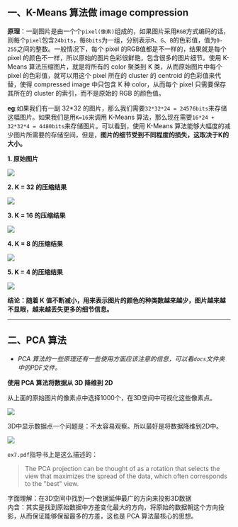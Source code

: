 ## 一、K-Means 算法做 image compression

**原理**：一副图片是由一个个`pixel(像素)`组成的，如果图片采用`RGB`方式编码的话，则每个`pixel`包含`24bits`，每`8bits`为一组，分别表示`R`、`G`、`B`的色彩值，值为`0-255`之间的整数。一般情况下，每个 pixel 的RGB值都是不一样的，结果就是每个 pixel 的颜色不一样，所以原始的图片色彩很鲜艳，包含很多的图片细节。使用 K-Means 算法压缩图片，就是将所有的 color 聚类到 K 类，从而原始图片中每个 pixel 的色彩值，就可以用这个 pixel 所在的 cluster 的 centroid 的色彩值来代替，使得 compressed image 中只包含 K 种 color，从而每个 pixel 只需要保存其所在的 cluster 的索引，而不是原始的 RGB 的颜色值。  

**eg**:如果我们有一副 32*32 的图片，那么我们需要`32*32*24 = 24576bits`来存储这幅图片。如果我们是用`K=16`来调用 K-Means 算法，那么现在需要`16*24 + 32*32*4 = 4480bits`来存储图片。可以看到，使用 K-Means 算法能够大幅度的减少图片所需要的存储空间，但是，**图片的细节受到不同程度的损失，这取决于K的大小。**

**1. 原始图片**   

![](imgs/original.png)  

**2. K = 32 的压缩结果**  

![](imgs/compressed_K32.png)


**3. K = 16 的压缩结果**  

![](imgs/compressed_K16.png)


**4. K = 8 的压缩结果**   

![](imgs/compressed_K8.png)


**5. K = 4 的压缩结果**   

![](imgs/compressed_K4.png)

**结论：随着 K 值不断减小，用来表示图片的颜色的种类数越来越少，图片越来越不显眼，越来越丢失更多的细节信息。**

---

## 二、PCA 算法

* *PCA 算法的一些原理还有一些使用方面应该注意的信息，可以看`docs`文件夹中的PDF文件。*  

**使用 PCA 算法将数据从 3D 降维到 2D**

从上面的原始图片的像素点中选择1000个，在3D空间中可视化这些像素点。   

![](imgs/3d_view.png)

3D中显示数据点一个问题是：不太容易观察。所以最好是将数据降维到2D中。

![](imgs/2d_view.png)

`ex7.pdf`指导书上是这么描述的：   
> The PCA projection can be thought of as a rotation that selects
the view that maximizes the spread of the data, which often corresponds to
the "best" view.
> 

字面理解：在3D空间中找到一个数据延伸最广的方向来投影3D数据   
内含：其实是找到原始数据中方差变化最大的方向，将原始的数据朝这个方向投影，从而保证能够保留最多的方差，这也是 PCA 算法最核心的思想。